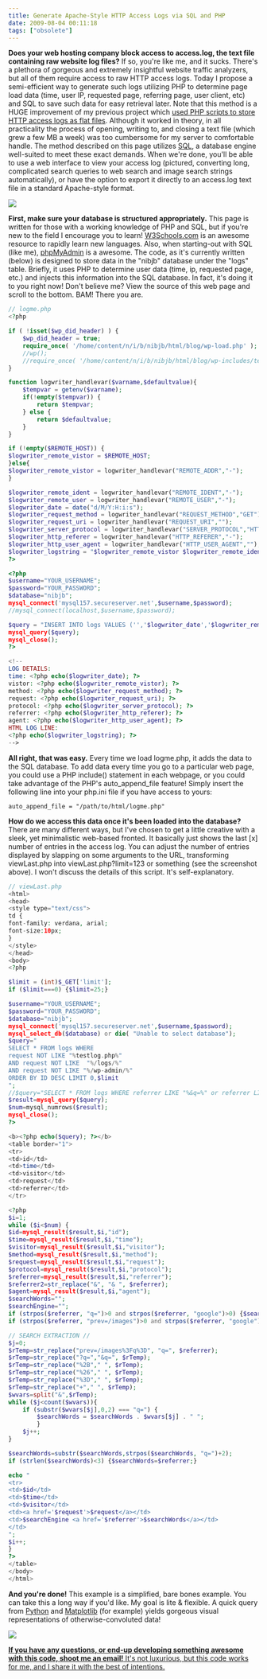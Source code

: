 ```yaml
---
title: Generate Apache-Style HTTP Access Logs via SQL and PHP
date: 2009-08-04 00:11:18
tags: ["obsolete"]
---
```




__Does your web hosting company block access to access.log, the text file containing raw website log files?__  If so, you're like me, and it sucks.  There's a plethora of gorgeous and extremely insightful website traffic analyzers, but all of them require access to raw HTTP access logs.  Today I propose a semi-efficient way to generate such logs utilizing PHP to determine page load data (time, user IP, requested page, referring page, user client, etc) and SQL to save such data for easy retrieval later.  Note that this method is a HUGE improvement of my previous project which [used PHP scripts to store HTTP access logs as flat files](https://swharden.com/blog/2009-01-22-using-php-to-create-apache-style-accesslog/).  Although it worked in theory, in all practicality the process of opening, writing to, and closing a text file (which grew a few MB a week) was too cumbersome for my server to comfortable handle.  The method described on this page utilizes [SQL](http://en.wikipedia.org/wiki/SQL), a database engine well-suited to meet these exact demands.  When we're done, you'll be able to use a web interface to view your access log (pictured, converting long, complicated search queries to web search and image search strings automatically), or have the option to export it directly to an access.log text file in a standard Apache-style format.

<div class="text-center img-border">

![](https://swharden.com/static/2009/08/04/sql_php_http_log_viewer.jpg)

</div>

__First, make sure your database is structured appropriately.__  This page is written for those with a working knowledge of PHP and SQL, but if you're new to the field I encourage you to learn!  [W3Schools.com](http://www.w3schools.com/) is an awesome resource to rapidly learn new languages.  Also, when starting-out with SQL (like me), [phpMyAdmin](http://www.phpmyadmin.net/home_page/index.php) is a awesome. The code, as it's currently written (below) is designed to store data in the "nibjb" database under the "logs" table.  Briefly, it uses PHP to determine user data (time, ip, requested page, etc.) and injects this information into the SQL database.  In fact, it's doing it to you right now!  Don't believe me?  View the source of this web page and scroll to the bottom.  BAM!  There you are.

```php
// logme.php
<?php

if ( !isset($wp_did_header) ) {
    $wp_did_header = true;
    require_once( '/home/content/n/i/b/nibjb/html/blog/wp-load.php' );
    //wp();
    //require_once( '/home/content/n/i/b/nibjb/html/blog/wp-includes/template-loader.php' );
}

function logwriter_handlevar($varname,$defaultvalue){
    $tempvar = getenv($varname);
    if(!empty($tempvar)) {
        return $tempvar;
    } else {
        return $defaultvalue;
    }
}

if (!empty($REMOTE_HOST)) {
$logwriter_remote_vistor = $REMOTE_HOST;
}else{
$logwriter_remote_vistor = logwriter_handlevar("REMOTE_ADDR","-");
}

$logwriter_remote_ident = logwriter_handlevar("REMOTE_IDENT","-");
$logwriter_remote_user = logwriter_handlevar("REMOTE_USER","-");
$logwriter_date = date("d/M/Y:H:i:s");
$logwriter_request_method = logwriter_handlevar("REQUEST_METHOD","GET");
$logwriter_request_uri = logwriter_handlevar("REQUEST_URI","");
$logwriter_server_protocol = logwriter_handlevar("SERVER_PROTOCOL","HTTP/1.1");
$logwriter_http_referer = logwriter_handlevar("HTTP_REFERER","-");
$logwriter_http_user_agent = logwriter_handlevar("HTTP_USER_AGENT","");
$logwriter_logstring = "$logwriter_remote_vistor $logwriter_remote_ident $logwriter_remote_user [$logwriter_date $logwriter_timezone] "$logwriter_request_method $logwriter_request_uri $logwriter_server_protocol" 200 - "$logwriter_http_referer" "$logwriter_http_user_agent"n";
?>

<?php
$username="YOUR_USERNAME";
$password="YOUR_PASSWORD";
$database="nibjb";
mysql_connect('mysql157.secureserver.net',$username,$password);
//mysql_connect(localhost,$username,$password);

$query = "INSERT INTO logs VALUES ('','$logwriter_date','$logwriter_remote_vistor','$logwriter_request_method','$logwriter_request_uri','$logwriter_server_protocol','$logwriter_http_referer','$logwriter_http_user_agent')";
mysql_query($query);
mysql_close();
?>

<!--
LOG DETAILS:
time: <?php echo($logwriter_date); ?>
vistor: <?php echo($logwriter_remote_vistor); ?>
method: <?php echo($logwriter_request_method); ?>
request: <?php echo($logwriter_request_uri); ?>
protocol: <?php echo($logwriter_server_protocol); ?>
referrer: <?php echo($logwriter_http_referer); ?>
agent: <?php echo($logwriter_http_user_agent); ?>
HTML LOG LINE:
<?php echo($logwriter_logstring); ?>
-->
```

__All right, that was easy.__ Every time we load logme.php, it adds the data to the SQL database. To add data every time you go to a particular web page, you could use a PHP include() statement in each webpage, or you could take advantage of the PHP's auto_append_file feature!  Simply insert the following line into your php.ini file if you have access to yours:

```
auto_append_file = "/path/to/html/logme.php"
```

__How do we access this data once it's been loaded into the database?__ There are many different ways, but I've chosen to get a little creative with a sleek, yet minimalistic web-based fronted.  It basically just shows the last [x] number of entries in the access log.  You can adjust the number of entries displayed by slapping on some arguments to the URL, transforming viewLast.php into viewLast.php?limit=123 or something (see the screenshot above).  I won't discuss the details of this script.  It's self-explanatory.

```php
// viewLast.php
<html>
<head>
<style type="text/css">
td {
font-family: verdana, arial;
font-size:10px;
}
</style>
</head>
<body>
<?php

$limit = (int)$_GET['limit'];
if ($limit===0) {$limit=25;}

$username="YOUR_USERNAME";
$password="YOUR_PASSWORD";
$database="nibjb";
mysql_connect('mysql157.secureserver.net',$username,$password);
mysql_select_db($database) or die( "Unable to select database");
$query="
SELECT * FROM logs WHERE
request NOT LIKE "%testlog.php%"
AND request NOT LIKE  "%/logs/%"
AND request NOT LIKE "%/wp-admin/%"
ORDER BY ID DESC LIMIT 0,$limit
";
//$query="SELECT * FROM logs WHERE referrer LIKE "%&q=%" or referrer LIKE "%&prev=%" ";
$result=mysql_query($query);
$num=mysql_numrows($result);
mysql_close();
?>

<b><?php echo($query); ?></b>
<table border="1">
<tr>
<td>id</td>
<td>time</td>
<td>visitor</td>
<td>request</td>
<td>referrer</td>
</tr>

<?php
$i=1;
while ($i<$num) {
$id=mysql_result($result,$i,"id");
$time=mysql_result($result,$i,"time");
$visitor=mysql_result($result,$i,"visitor");
$method=mysql_result($result,$i,"method");
$request=mysql_result($result,$i,"request");
$protocol=mysql_result($result,$i,"protocol");
$referrer=mysql_result($result,$i,"referrer");
$referrer2=str_replace("&", "& ", $referrer);
$agent=mysql_result($result,$i,"agent");
$searchWords="";
$searchEngine="";
if (strpos($referrer, "q=")>0 and strpos($referrer, "google")>0) {$searchEngine="Google Web Search: ";}
if (strpos($referrer, "prev=/images")>0 and strpos($referrer, "google")>0) {$searchEngine="Google Image Search: ";}

// SEARCH EXTRACTION //
$j=0;
$rTemp=str_replace("prev=/images%3Fq%3D", "q=", $referrer);
$rTemp=str_replace("?q=","&q=", $rTemp);
$rTemp=str_replace("%2B"," ", $rTemp);
$rTemp=str_replace("%26"," ", $rTemp);
$rTemp=str_replace("%3D"," ", $rTemp);
$rTemp=str_replace("+"," ", $rTemp);
$wvars=split("&",$rTemp);
while ($j<count($wvars)){
    if (substr($wvars[$j],0,2) === "q=") {
        $searchWords = $searchWords . $wvars[$j] . " ";
        }
    $j++;
}

$searchWords=substr($searchWords,strpos($searchWords, "q=")+2);
if (strlen($searchWords)<3) {$searchWords=$referrer;}

echo "
<tr>
<td>$id</td>
<td>$time</td>
<td>$visitor</td>
<td><a href='$request'>$request</a></td>
<td>$searchEngine <a href='$referrer'>$searchWords</a></td>
</td>
";
$i++;
}
?>
</table>
</body>
</html>
```

__And you're done!__  This example is a simplified, bare bones example.  You can take this a long way if you'd like.  My goal is lite & flexible.  A quick query from [Python](http://www.python.org) and [Matplotlib](https://matplotlib.org/) (for example) yields gorgeous visual representations of otherwise-convoluted data!
<a href="https://swharden.com/blog/images/graph_time.png" onclick="javascript:urchinTracker ('/outbound/article/www.SWHarden.com');">

<div class="text-center">

![](https://swharden.com/static/2009/08/04/graph_time.png)

</div>

__If you have any questions, or end-up developing something awesome with this code, shoot me an email!__  It's not luxurious, but this code works for me, and I share it with the best of intentions.